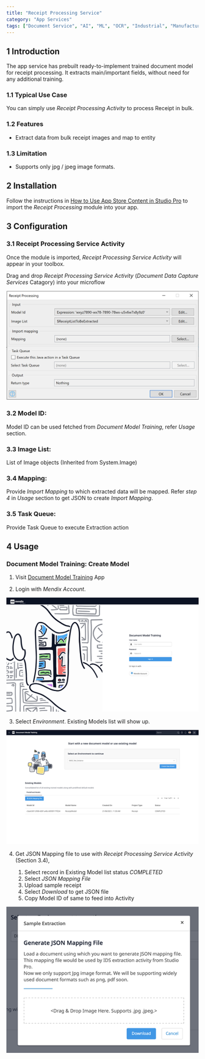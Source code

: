 ```yaml
---
title: "Receipt Processing Service"
category: "App Services"
tags: ["Document Service", "AI", "ML", "OCR", "Industrial", "Manufacturing"]
---
```


## 1 Introduction
The app service has prebuilt ready-to-implement trained document model for receipt processing. It extracts main/important fields, without need for any additional training.

### 1.1 Typical Use Case
You can simply use _Receipt Processing Activity_ to process Receipt in bulk. 

### 1.2 Features
* Extract data from bulk receipt images and map to entity

### 1.3 Limitation
* Supports only jpg / jpeg image formats.

## 2 Installation

Follow the instructions in [How to Use App Store Content in Studio Pro](../general/app-store-content) to import the _Receipt Processing_ module into your app.

## 3 Configuration

### 3.1 Receipt Processing Service Activity
Once the module is imported, _Receipt Processing Service Activity_ will appear in your toolbox.

Drag and drop _Receipt Processing Service Activity_ (_Document Data Capture Services_ Catagory) into your microflow

![ids-activity-in-toolbox](attachments/receipt-processing/rp-activity.png)

### 3.2 Model ID: 
Model ID can be used fetched from _Document Model Training_, refer _Usage_ section.

### 3.3 Image List: 
List of Image objects (Inherited from System.Image)

### 3.4 Mapping: 
Provide _Import Mapping_ to which extracted data will be mapped. Refer _step 4_ in _Usage_ section to get JSON to create _Import Mapping_.

### 3.5 Task Queue: 
Provide Task Queue to execute Extraction action

## 4 Usage

### Document Model Training: Create Model

1. Visit [Document Model Training](http://ddcs.mendixcloud.com) App

2. Login with _Mendix Account_.

![ids-login](attachments/receipt-processing/rp-login.png)

3. Select _Environment_. Existing Models list will show up.

![ids-list-models](attachments/receipt-processing/rp-list-models.png)

4. Get JSON Mapping file to use with _Receipt Processing Service Activity_ (Section 3.4),

    1. Select record in Existing Model list status _COMPLETED_ 
    2. Select _JSON Mapping File_
    3. Upload sample receipt
    4. Select _Download_ to get JSON file
    5. Copy Model ID of same to feed into Activity
    
![ids-json-mapping](attachments/receipt-processing/rp-json-mapping.png)